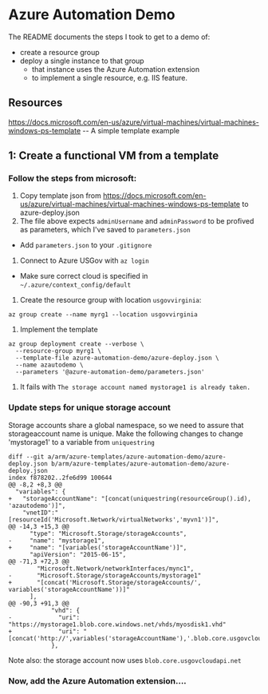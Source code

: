 # Azure Automation Demo

The README documents the steps I took to get to a demo of:

- create a resource group
- deploy a single instance to that group
  - that instance uses the Azure Automation extension
  - to implement a single resource, e.g. IIS feature.

## Resources

https://docs.microsoft.com/en-us/azure/virtual-machines/virtual-machines-windows-ps-template -- A simple template example

## 1: Create a functional VM from a template

### Follow the steps from microsoft:

1. Copy template json from https://docs.microsoft.com/en-us/azure/virtual-machines/virtual-machines-windows-ps-template to azure-deploy.json
1. The file above expects `adminUsername` and `adminPassword` to be profived as parameters, which I've saved to `parameters.json`
  - Add `parameters.json` to your `.gitignore`
1. Connect to Azure USGov with `az login`
  - Make sure correct cloud is specified in `~/.azure/context_config/default`
1. Create the resource group with location `usgovvirginia`:
```
az group create --name myrg1 --location usgovvirginia
```
1. Implement the template
```
az group deployment create --verbose \
  --resource-group myrg1 \
  --template-file azure-automation-demo/azure-deploy.json \
  --name azautodemo \
  --parameters '@azure-automation-demo/parameters.json'
```
1. It fails with `The storage account named mystorage1 is already taken.`

### Update steps for unique storage account

Storage accounts share a global namespace, so we need to assure that storageaccount name is unique.
Make the following changes to change 'mystorage1' to a variable from `uniquestring`

```
diff --git a/arm/azure-templates/azure-automation-demo/azure-deploy.json b/arm/azure-templates/azure-automation-demo/azure-deploy.json
index f878202..2fe6d99 100644
@@ -8,2 +8,3 @@
  "variables": {
+   "storageAccountName": "[concat(uniquestring(resourceGroup().id), 'azautodemo')]",
    "vnetID":"[resourceId('Microsoft.Network/virtualNetworks','myvn1')]",
@@ -14,3 +15,3 @@
      "type": "Microsoft.Storage/storageAccounts",
-     "name": "mystorage1",
+     "name": "[variables('storageAccountName')]",
      "apiVersion": "2015-06-15",
@@ -71,3 +72,3 @@
        "Microsoft.Network/networkInterfaces/mync1",
-       "Microsoft.Storage/storageAccounts/mystorage1"
+       "[concat('Microsoft.Storage/storageAccounts/', variables('storageAccountName'))]"
      ],
@@ -90,3 +91,3 @@
            "vhd": {
-             "uri": "https://mystorage1.blob.core.windows.net/vhds/myosdisk1.vhd"
+             "uri": "[concat('http://',variables('storageAccountName'),'.blob.core.usgovcloudapi.net/vhds/','osdisk.vhd')]"
            },
```

Note also: the storage account now uses `blob.core.usgovcloudapi.net`

### Now, add the Azure Automation extension....
